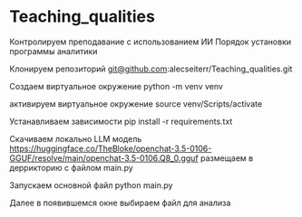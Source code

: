 # Teaching_qualities
Контролируем преподавание с использованием ИИ
Порядок установки программы аналитики

Клонируем репозиторий 
git@github.com:alecseiterr/Teaching_qualities.git

Создаем виртуальное окружение
python -m venv venv

активируем виртуальное окружение
source venv/Scripts/activate

Устанавливаем зависимости
pip install -r requirements.txt

Скачиваем локально LLM модель
https://huggingface.co/TheBloke/openchat-3.5-0106-GGUF/resolve/main/openchat-3.5-0106.Q8_0.gguf
размещаем в деррикторию с файлом main.py

Запускаем основной файл
python main.py

Далее в появившемся окне выбираем файл для анализа 


